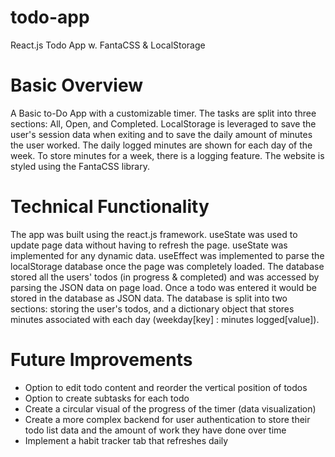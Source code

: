 # todo-app
 React.js Todo App w. FantaCSS & LocalStorage

 
# Basic Overview
 A Basic to-Do App with a customizable timer. The tasks are split into three sections: All, Open, and Completed. LocalStorage is leveraged to save the user's session data when exiting and to save the daily amount of minutes the user worked. The daily logged minutes are shown for each day of the week. To store minutes for a week, there is a logging feature. The website is styled using the FantaCSS library.

# Technical Functionality
The app was built using the react.js framework. useState was used to update page data without having to refresh the page. useState was implemented for any dynamic data. useEffect was implemented to parse the localStorage database once the page was completely loaded. The database stored all the users' todos (in progress & completed) and was accessed by parsing the JSON data on page load. Once a todo was entered it would be stored in the database as JSON data. The database is split into two sections: storing the user's todos, and a dictionary object that stores minutes associated with each day (weekday[key] : minutes logged[value]).

# Future Improvements
- Option to edit todo content and reorder the vertical position of todos
- Option to create subtasks for each todo
- Create a circular visual of the progress of the timer (data visualization)
- Create a more complex backend for user authentication to store their todo list data and the amount of work they have done over time
- Implement a habit tracker tab that refreshes daily
